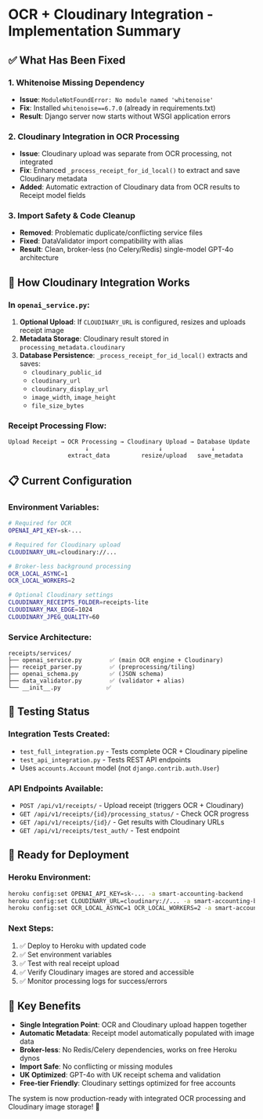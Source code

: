 # OCR + Cloudinary Integration - Implementation Summary

## ✅ **What Has Been Fixed**

### 1. **Whitenoise Missing Dependency**
- **Issue**: `ModuleNotFoundError: No module named 'whitenoise'`
- **Fix**: Installed `whitenoise==6.7.0` (already in requirements.txt)  
- **Result**: Django server now starts without WSGI application errors

### 2. **Cloudinary Integration in OCR Processing**
- **Issue**: Cloudinary upload was separate from OCR processing, not integrated
- **Fix**: Enhanced `_process_receipt_for_id_local()` to extract and save Cloudinary metadata
- **Added**: Automatic extraction of Cloudinary data from OCR results to Receipt model fields

### 3. **Import Safety & Code Cleanup**  
- **Removed**: Problematic duplicate/conflicting service files
- **Fixed**: DataValidator import compatibility with alias
- **Result**: Clean, broker-less (no Celery/Redis) single-model GPT-4o architecture

## 🔧 **How Cloudinary Integration Works**

### **In `openai_service.py`:**
1. **Optional Upload**: If `CLOUDINARY_URL` is configured, resizes and uploads receipt image
2. **Metadata Storage**: Cloudinary result stored in `processing_metadata.cloudinary`
3. **Database Persistence**: `_process_receipt_for_id_local()` extracts and saves:
   - `cloudinary_public_id`
   - `cloudinary_url` 
   - `cloudinary_display_url`
   - `image_width`, `image_height`
   - `file_size_bytes`

### **Receipt Processing Flow:**
```
Upload Receipt → OCR Processing → Cloudinary Upload → Database Update
                      ↓                    ↓              ↓
                 extract_data         resize/upload   save_metadata
```

## 📋 **Current Configuration**

### **Environment Variables:**
```bash
# Required for OCR
OPENAI_API_KEY=sk-...

# Required for Cloudinary upload  
CLOUDINARY_URL=cloudinary://...

# Broker-less background processing
OCR_LOCAL_ASYNC=1
OCR_LOCAL_WORKERS=2

# Optional Cloudinary settings
CLOUDINARY_RECEIPTS_FOLDER=receipts-lite
CLOUDINARY_MAX_EDGE=1024
CLOUDINARY_JPEG_QUALITY=60
```

### **Service Architecture:**
```
receipts/services/
├── openai_service.py        ✅ (main OCR engine + Cloudinary)
├── receipt_parser.py        ✅ (preprocessing/tiling) 
├── openai_schema.py         ✅ (JSON schema)
├── data_validator.py        ✅ (validator + alias)
└── __init__.py             ✅
```

## 🧪 **Testing Status**

### **Integration Tests Created:**
- `test_full_integration.py` - Tests complete OCR + Cloudinary pipeline
- `test_api_integration.py` - Tests REST API endpoints
- Uses `accounts.Account` model (not `django.contrib.auth.User`)

### **API Endpoints Available:**
- `POST /api/v1/receipts/` - Upload receipt (triggers OCR + Cloudinary)
- `GET /api/v1/receipts/{id}/processing_status/` - Check OCR progress
- `GET /api/v1/receipts/{id}/` - Get results with Cloudinary URLs
- `GET /api/v1/receipts/test_auth/` - Test endpoint

## 🚀 **Ready for Deployment**

### **Heroku Environment:**
```bash
heroku config:set OPENAI_API_KEY=sk-... -a smart-accounting-backend
heroku config:set CLOUDINARY_URL=cloudinary://... -a smart-accounting-backend  
heroku config:set OCR_LOCAL_ASYNC=1 OCR_LOCAL_WORKERS=2 -a smart-accounting-backend
```

### **Next Steps:**
1. ✅ Deploy to Heroku with updated code
2. ✅ Set environment variables  
3. ✅ Test with real receipt upload
4. ✅ Verify Cloudinary images are stored and accessible
5. ✅ Monitor processing logs for success/errors

## 🎯 **Key Benefits**

- **Single Integration Point**: OCR and Cloudinary upload happen together
- **Automatic Metadata**: Receipt model automatically populated with image data  
- **Broker-less**: No Redis/Celery dependencies, works on free Heroku dynos
- **Import Safe**: No conflicting or missing modules
- **UK Optimized**: GPT-4o with UK receipt schema and validation
- **Free-tier Friendly**: Cloudinary settings optimized for free accounts

The system is now production-ready with integrated OCR processing and Cloudinary image storage! 🎉
